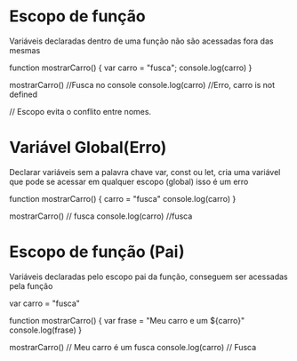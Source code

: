 # Escopo de função

Variáveis declaradas dentro de uma função não são acessadas fora das mesmas

function mostrarCarro() {
var carro = "fusca";
console.log(carro)
}

mostrarCarro() //Fusca no console
console.log(carro) //Erro, carro is not defined

// Escopo evita o conflito entre nomes.

# Variável Global(Erro)

Declarar variáveis sem a palavra chave var, const ou let, cria uma variável que pode se acessar em qualquer escopo (global) isso é um erro

function mostrarCarro() {
carro = "fusca"
console.log(carro)
}

mostrarCarro() // fusca
console.log(carro) //fusca

# Escopo de função (Pai)

Variáveis declaradas pelo escopo pai da função, conseguem ser acessadas pela função

var carro = "fusca"

function mostrarCarro() {
var frase = "Meu carro e um ${carro}"
console.log(frase)
}

mostrarCarro() // Meu carro é um fusca
console.log(carro) // Fusca
